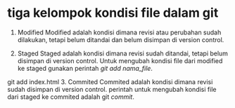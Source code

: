 # tiga kelompok kondisi file dalam git
1. Modified
Modified adalah kondisi dimana revisi atau perubahan sudah dilakukan, tetapi belum ditandai dan belum disimpan di version control.

2. Staged
Staged adalah kondisi dimana revisi sudah ditandai, tetapi belum disimpan di version control. Untuk mengubah kondisi file dari modified ke staged gunakan perintah *git add nama_file*.

git add index.html
3. Commited
Commited adalah kondisi dimana revisi sudah disimpan di version control. perintah untuk mengubah kondisi file dari staged ke commited adalah git *commit*.